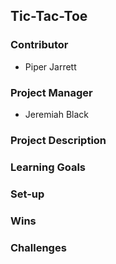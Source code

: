 ## Tic-Tac-Toe

### Contributor

* Piper Jarrett

### Project Manager

* Jeremiah Black

### Project Description

### Learning Goals

### Set-up

### Wins

### Challenges

